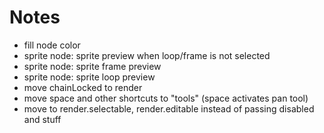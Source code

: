 # Notes

* fill node color
* sprite node: sprite preview when loop/frame is not selected
* sprite node: sprite frame preview
* sprite node: sprite loop preview
* move chainLocked to render
* move space and other shortcuts to "tools" (space activates pan tool)
* move to render.selectable, render.editable instead of passing disabled and stuff
